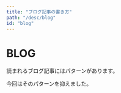```yaml
---
title: "ブログ記事の書き方"
path: "/desc/blog"
id: "blog"
---
```


# BLOG

読まれるブログ記事にはパターンがあります。

今回はそのパターンを抑えました。
